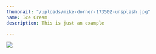 ```yaml
---
thumbnail: "/uploads/mike-dorner-173502-unsplash.jpg"
name: Ice Cream
description: This is just an example

---
```

![](/uploads/ian-dooley-281897-unsplash.jpg)